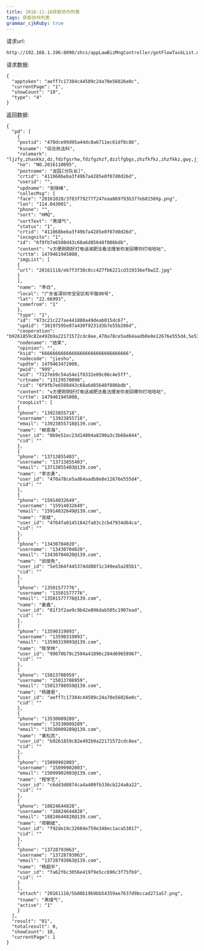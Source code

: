 ```yaml
---
title: 2016-11-18获取协作列表 
tags: 获取协作列表
grammar_cjkRuby: true
---
```


请求url:

	http://192.168.1.196:8090/zhcs/appLawBizMngController/getFlowTaskList.do

请求数据:

    {
      "apptoken": "aeff7c17384c44509c24a70e56026e0c",
      "currentPage": "1",
      "showCount": "10",
      "type": "4"
    }

返回数据:

    {
      "pd": [
        {
        "postid": "470dce99d95a44dc8a6711ec61df8c86",
        "ksname": "综合执法科",
        "rolemark": "ljzfy,zhaskkz,dz,fdzfgsrhw,fdzfgzhzf,dzzlfgbgs,zhzfkfkz,zhzfkkz,gwy,jjsm,ptsm",
        "no": "NO.2016110095",
        "postname": "龙园[分队长]",
        "crtid": "411068beba3f49b7a4285e0f07d0d26d",
        "userid": "",
        "updname": "张晓峰",
        "collecMsg": {
        "face": "20161020/3f83f79277f247eaa869793b377eb8150Xp.png",
        "lon": "114.043001",
        "phone": "",
        "sort": "HMQ",
        "sortText": "黑煤气",
        "status": "1",
        "crtid": "411068beba3f49b7a4285e0f07d0d26d",
        "incognito": "1",
        "id": "6f9fb7e6508d43c68a6d85648f886bdb",
        "content": "v方便刚刚好打电话减肥法看法理发你发回哪你打哈哈哒",
        "crttm": 1479461945000,
        "imgList": [
        {
        "url": "20161118/eb7f3f38c0cc427fb6221cd319336efbw2Z.jpg"
        }
        ],
        "name": "李白",
        "local": "广东省深圳市宝安区和平路90号",
        "lat": "22.66993",
        "comefrom": "1"
        },
        "type": "1",
        "id": "973c21c227ae441880a49deab015dc67",
        "updid": "38197595e87a430f9231d3b7e55b286d",
        "cooperation": "b9261859c82e492b9a22171572cdc8ee,470a78ce5ad64aadb0e8e12676e555d4,5e5364f445374dd88f1c349ea5a285b1,0b9e51ec23d14004a8290a3c3b68e844,4764fa01451842fa83c2cb47934d64ca,c6dd3d0874ca4a409fb336cb224a8a22,fa62f6c3056e419f9e5ccb96c3f75fb9,99070b79c2594a41896c204d69658967,81f3f2ae9c9b42e896dab505c1907ead,aeff7c17384c44509c24a70e56026e0c,f92de19c32604e759e348ec1aca53017",
        "nodename": "结束",
        "opinion": "",
        "ksid": "66666666666666666666666666666666",
        "nodecode": "jieshu",
        "updtm": 1479463472000,
        "pwid": "999",
        "wid": "7127eb9c54a54e1f8332e09c06c4e5ff",
        "crtname": "13129578098",
        "cid": "6f9fb7e6508d43c68a6d85648f886bdb",
        "content": "v方便刚刚好打电话减肥法看法理发你发回哪你打哈哈哒",
        "crttm": 1479461945000,
        "coopList": [
        {
        "phone": "13923855718",
        "username": "13923855718",
        "email": "13923855718@139.com",
        "name": "柳恩海",
        "user_id": "0b9e51ec23d14004a8290a3c3b68e844",
        "cid": ""
        },
        {
        "phone": "13713855403",
        "username": "13713855403",
        "email": "13713855403@139.com",
        "name": "李志勇",
        "user_id": "470a78ce5ad64aadb0e8e12676e555d4",
        "cid": ""
        },
        {
        "phone": "15914032649",
        "username": "15914032649",
        "email": "15914032649@139.com",
        "name": "张斌",
        "user_id": "4764fa01451842fa83c2cb47934d64ca",
        "cid": ""
        },
        {
        "phone": "13430704020",
        "username": "13430704020",
        "email": "13430704020@139.com",
        "name": "邱俊免",
        "user_id": "5e5364f445374dd88f1c349ea5a285b1",
        "cid": ""
        },
        {
        "phone": "13501577776",
        "username": "13501577776",
        "email": "13501577776@139.com",
        "name": "姜鑫",
        "user_id": "81f3f2ae9c9b42e896dab505c1907ead",
        "cid": ""
        },
        {
        "phone": "13590319093",
        "username": "13590319093",
        "email": "13590319093@139.com",
        "name": "陈学林",
        "user_id": "99070b79c2594a41896c204d69658967",
        "cid": ""
        },
        {
        "phone": "15013708959",
        "username": "15013708959",
        "email": "15013708959@139.com",
        "name": "杨建君",
        "user_id": "aeff7c17384c44509c24a70e56026e0c",
        "cid": ""
        },
        {
        "phone": "13530009289",
        "username": "13530009289",
        "email": "13530009289@139.com",
        "name": "黄松亮",
        "user_id": "b9261859c82e492b9a22171572cdc8ee",
        "cid": ""
        },
        {
        "phone": "15099902003",
        "username": "15099902003",
        "email": "15099902003@139.com",
        "name": "程学艺",
        "user_id": "c6dd3d0874ca4a409fb336cb224a8a22",
        "cid": ""
        },
        {
        "phone": "18824644828",
        "username": "18824644828",
        "email": "18824644828@139.com",
        "name": "郑朝斌",
        "user_id": "f92de19c32604e759e348ec1aca53017",
        "cid": ""
        },
        {
        "phone": "13728793063",
        "username": "13728793063",
        "email": "13728793063@139.com",
        "name": "杨超平",
        "user_id": "fa62f6c3056e419f9e5ccb96c3f75fb9",
        "cid": ""
        }
        ],
        "attach": "20161118/5b80b19b9bb54359ae7637d9bccad271aS7.png",
        "tname": "黑煤气",
        "active": "1"
        }
      ],
      "result": "01",
      "totalresult": 0,
      "showCount": 10,
      "currentPage": 1
    }

